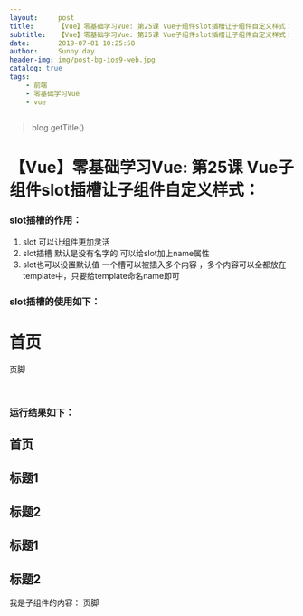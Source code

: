 ```yaml
---
layout:     post
title:      【Vue】零基础学习Vue: 第25课 Vue子组件slot插槽让子组件自定义样式：
subtitle:   【Vue】零基础学习Vue: 第25课 Vue子组件slot插槽让子组件自定义样式：
date:       2019-07-01 10:25:58
author:     Sunny day
header-img: img/post-bg-ios9-web.jpg
catalog: true
tags:
    - 前端
    - 零基础学习Vue
    - vue
---
```

>blog.getTitle() 

# 【Vue】零基础学习Vue: 第25课 Vue子组件slot插槽让子组件自定义样式：


### slot插槽的作用：

1. slot 可以让组件更加灵活
1. slot插槽 默认是没有名字的 可以给slot加上name属性
1. slot也可以设置默认值 一个槽可以被插入多个内容 ，多个内容可以全都放在template中，只要给template命名name即可

### slot插槽的使用如下：

<!DOCTYPE html> <html lang="en"> <head> <meta charset="UTF-8"> <title>插槽</title> <!-- 引入vue --> <script src="https://cdn.jsdelivr.net/npm/vue/dist/vue.js"></script> </head> <body> <div id="app"> <!-- 引入子组件son --> <son> <!-- 没写name默认插入匿名插槽中 --> <h1>首页</h1> <!-- 下面注释的都是插入header槽内的数据 为了方便我们可以统一放入template标签中 --> <!--<h2 slot="header">标题1</h2>--> <!--<h2 slot="header">标题2</h2>--> <!--<h2 slot="header">标题1</h2>--> <!--<h2 slot="header">标题2</h2>--> <!-- 我们将上面插入的标签统一放入template标签中 只写一次header即可--> <template slot="header"> <h2>标题1</h2> <h2>标题2</h2> <h2>标题1</h2> <h2>标题2</h2> </template> <!-- 这是插入 footer 槽中的数据--> <p slot="footer">页脚</p> </son> </div> <template id="son"> <div> <!-- 插槽的作用： 给子组件标签设置插槽 这样可以通过插入标签自定义子组件中的标签内容了 --> <!-- 定义匿名插槽： 插槽可以匿名 这样引入插槽就不需要写入name--> <slot>匿名插槽</slot> <!-- 定义header插槽 --> <slot name="header">默认标题</slot> 我是子组件的内容： <!-- 定义footer插槽 --> <slot name="footer"></slot> </div> </template> <script> //定义子组件 let son = { template:'/#son', } let vm = new Vue({ el:'/#app', //注册子组件 components:{ son } }) </script> </body> </html>

 

### 运行结果如下：

## []()[]()首页

## []()[]()标题1

## []()[]()标题2

## []()[]()标题1

## []()[]()标题2

我是子组件的内容：
页脚
